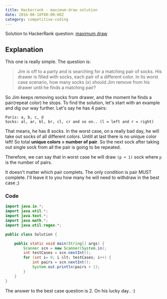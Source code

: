 ```yaml
---
title: Hackerrank - maximum-draw solution
date: 2016-06-10T00:00:00Z
category: competitive-coding
---
```

Solution to HackerRank question: [maximum draw](hackerrank)

## Explanation

This one is really simple. The question is:

>Jim is off to a party and is searching for a matching pair of socks. His drawer is filled with socks, each pair of a different color. In its worst case scenario, how many socks (x) should Jim remove from his drawer until he finds a matching pair?

So Jim keeps removing socks from drawer, and the moment he finds a pair(repeat color) he stops. To find the solution, let's start with an example and dig our way further.
Let's say he has 4 pairs:

```text
Paris: a, b, c, d
Socks: al, ar, bl, br, cl, cr and so on.. (l = left and r = right)
```

That means, he has 8 socks.
In the worst case, on a really bad day, he will take out socks of all different colors. Untill at last there is no unique color left! So total **unique colors = number of pair**. So the next sock after taking out single sock from all the pair is going to be repeated.

Therefore, we can say that in worst case he will draw `(p + 1)` sock where `p` is the number of pairs.

It doesn't matter which pair complets. The only condition is pair MUST complete.
I'll leave it to you how many he will need to withdraw in the best case ;)

### Code

```java
import java.io.*;
import java.util.*;
import java.text.*;
import java.math.*;
import java.util.regex.*;

public class Solution {

    public static void main(String[] args) {
        Scanner scn = new Scanner(System.in);
        int testCases = scn.nextInt();
        for (int i= 0; i &lt; testCases; i++) {
            int pairs = scn.nextInt();
            System.out.println(pairs + 1);
        }
    }
}
```

The answer to the best case question is 2. On his lucky day.. :)

[hackerrank]: https://www.hackerrank.com/challenges/maximum-draws
